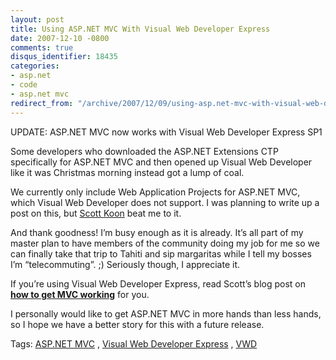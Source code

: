 ```yaml
---
layout: post
title: Using ASP.NET MVC With Visual Web Developer Express
date: 2007-12-10 -0800
comments: true
disqus_identifier: 18435
categories:
- asp.net
- code
- asp.net mvc
redirect_from: "/archive/2007/12/09/using-asp.net-mvc-with-visual-web-developer-express.aspx/"
---
```


UPDATE: ASP.NET MVC now works with Visual Web Developer Express SP1

Some developers who downloaded the ASP.NET Extensions CTP specifically
for ASP.NET MVC and then opened up Visual Web Developer like it was
Christmas morning instead got a lump of coal.

We currently only include Web Application Projects for ASP.NET MVC,
which Visual Web Developer does not support. I was planning to write up
a post on this, but [Scott
Koon](http://www.lazycoder.com/weblog/ "Scott Koon") beat me to it.

And thank goodness! I’m busy enough as it is already. It’s all part of
my master plan to have members of the community doing my job for me so
we can finally take that trip to Tahiti and sip margaritas while I tell
my bosses I’m “telecommuting”. ;) Seriously though, I appreciate it.

If you’re using Visual Web Developer Express, read Scott’s blog post on
[**how to get MVC
working**](http://www.lazycoder.com/weblog/index.php/archives/2007/12/10/using-the-aspnet-mvc-framework-with-visual-web-developer-express/ "Using the ASP.NET MVC Framework with Visual Web Developer Express")
for you.

I personally would like to get ASP.NET MVC in more hands than less
hands, so I hope we have a better story for this with a future release.

Tags: [ASP.NET
MVC](http://technorati.com/tags/aspnetmvc/ "ASP.NET MVC tag") , [Visual
Web Developer
Express](http://technorati.com/tags/Visual%20Web%20Developer%20Express/ "Visual Web Developer Express tag")
, [VWD](http://technorati.com/tags/VWD/ "VWD tag")

